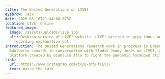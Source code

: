 ```yaml
---
title: The United Generations on LIVE!
eyebrow: Talk
date: 2020-03-16T21:44:00.873Z
location: LIVE! Online
featured_image:
  image: /assets/uploads/live.jpg
  alt: Desktop version of LIVE! website. LIVE! written in grey tones and red
    recording explanation dot
introduction: The United Generations research work in progress is presented by
  Adalberto Lonardi in conversation with Studio Jenny Jones on LIVE!, a digital
  platform created by Gianluca Alla to fight the pandemic lockdown stillness.
link:
  url: https://www.instagram.com/tv/B-pYSPfFEY3/
  text: Watch the talk
---
```

